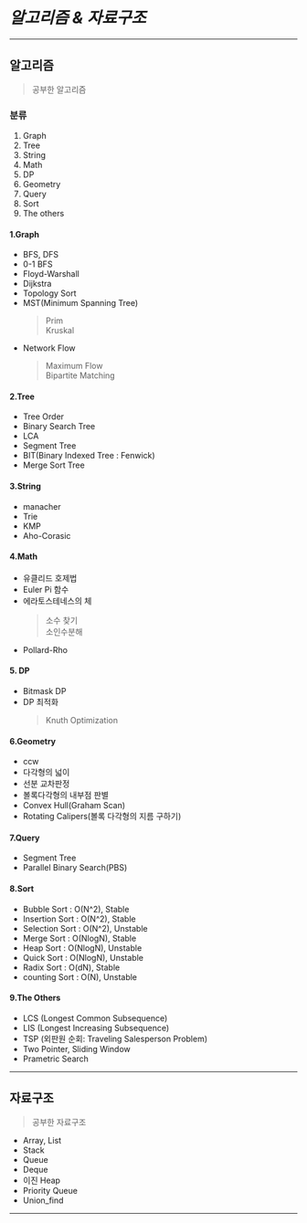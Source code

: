 # *알고리즘 & 자료구조*

**************************************************************************
## 알고리즘
> 공부한 알고리즘

### 분류
1. Graph
2. Tree
3. String
4. Math
5. DP
6. Geometry
7. Query
8. Sort
9. The others

#### 1.Graph
* BFS, DFS
* 0-1 BFS
* Floyd-Warshall
* Dijkstra 
* Topology Sort
* MST(Minimum Spanning Tree)
    > Prim  
    > Kruskal   
* Network Flow
    > Maximum Flow  
    > Bipartite Matching

#### 2.Tree
* Tree Order
* Binary Search Tree
* LCA
* Segment Tree
* BIT(Binary Indexed Tree : Fenwick)
* Merge Sort Tree

#### 3.String
* manacher
* Trie
* KMP
* Aho-Corasic

#### 4.Math
* 유클리드 호제법
* Euler Pi 함수
* 에라토스테네스의 체
    > 소수 찾기     
    > 소인수분해    
* Pollard-Rho

#### 5. DP
* Bitmask DP
* DP 최적화
    > Knuth Optimization    

#### 6.Geometry
* ccw
* 다각형의 넓이
* 선분 교차판정
* 볼록다각형의 내부점 판별
* Convex Hull(Graham Scan)
* Rotating Calipers(볼록 다각형의 지름 구하기)

#### 7.Query
* Segment Tree
* Parallel Binary Search(PBS)

#### 8.Sort
* Bubble Sort : O(N^2), Stable
* Insertion Sort : O(N^2), Stable
* Selection Sort : O(N^2), Unstable
* Merge Sort : O(NlogN), Stable
* Heap Sort : O(NlogN), Unstable
* Quick Sort : O(NlogN), Unstable
* Radix Sort : O(dN), Stable  
* counting Sort : O(N), Unstable

#### 9.The Others
* LCS (Longest Common Subsequence)
* LIS (Longest Increasing Subsequence)
* TSP (외판원 순회: Traveling Salesperson Problem)
* Two Pointer, Sliding Window
* Prametric Search

**************************************************************************
## 자료구조
> 공부한 자료구조

* Array, List
* Stack
* Queue
* Deque
* 이진 Heap
* Priority Queue
* Union_find

**************************************************************************
